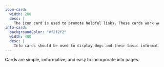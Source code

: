```yaml
---
icon-card:
  width: 288
  desc: |
    The icon card is used to promote helpful links. These cards work well in a grid of four and provide users a quick and easy way to navigate to various inside pages.
info-card:
  backgroundColor: "#f2f2f2"
  width: 400
  desc: |
    Info cards should be used to display dogs and their basic information. These cards link the user to the chosen dog's profile page where they can learn more details and initiate the adoption process.
---
```


Cards are simple, imformative, and easy to incorporate into pages.
